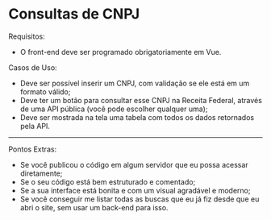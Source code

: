 # Consultas de CNPJ
  
Requisitos:
- O front-end deve ser programado obrigatoriamente em Vue.  
  
Casos de Uso:
- Deve ser possível inserir um CNPJ, com validação se ele está em um formato válido;
- Deve ter um botão para consultar esse CNPJ na Receita Federal, através de uma
API pública (você pode escolher qualquer uma);
- Deve ser mostrada na tela uma tabela com todos os dados retornados pela API.

---

Pontos Extras:
- Se você publicou o código em algum servidor que eu possa acessar diretamente;
- Se o seu código está bem estruturado e comentado;
- Se a sua interface está bonita e com um visual agradável e moderno;
- Se você conseguir me listar todas as buscas que eu já fiz desde que eu abri o site, sem usar um back-end para isso.
